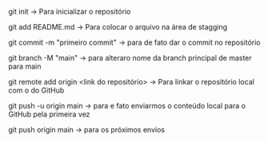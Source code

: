 git init -> Para inicializar o repositório

git add README.md -> Para colocar o arquivo na área de stagging

git commit -m "primeiro commit" -> para de fato dar o commit no repositório

git branch -M "main" -> para alteraro nome da branch principal de master para main

git remote add origin <link do repositório> -> Para linkar o repositório local com o do GitHub

git push -u origin main -> para e fato enviarmos o conteúdo local para o GitHub pela primeira vez

git push origin main -> para os próximos envios

